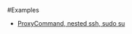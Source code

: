 
#Examples
- [ProxyCommand, nested ssh, sudo su](https://iapyeh.github.io/examples/proxycommand-ssh) 
